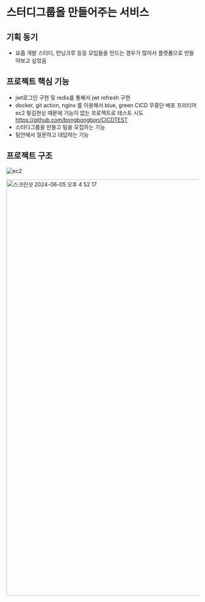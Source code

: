 # 스터디그룹을 만들어주는 서비스

## 기획 동기


- 요즘 개발 스터디, 런닝크루 등등 모임들을 만드는 경우가 많아서 플랫폼으로 만들어보고 싶었음


## 프로젝트 핵심 기능


- jwt로그인 구현 및 redis를 통해서 jwt refresh 구현
- docker, git action, nginx 를 이용해서 blue, green CICD 무중단 배포 프리티어 ec2 튕김현상 때문에 기능이 없는 프로젝트로 테스트 시도 https://github.com/bongbongbon/CICDTEST 
- 스터디그룹을 만들고 팀을 모집하는 기능
- 팀안에서 질문하고 대답하는 기능

## 프로젝트 구조


![ec2](https://github.com/bongbongbon/studywithmeProject/assets/106155992/d92003f0-e827-49f9-a5ff-e7ac0f972a3c)



<img width="1088" alt="스크린샷 2024-06-05 오후 4 52 17" src="https://github.com/bongbongbon/studywithmeProject/assets/106155992/29980ff0-eab1-4b31-b154-605768814166">
